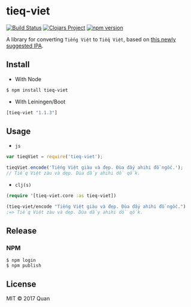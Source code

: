 # tieq-viet
[![Build Status](https://travis-ci.org/quan-nh/tieq-viet.svg?branch=master)](https://travis-ci.org/quan-nh/tieq-viet)
[![Clojars Project](https://img.shields.io/clojars/v/tieq-viet.svg)](https://clojars.org/tieq-viet)
[![npm version](https://badge.fury.io/js/tieq-viet.svg)](https://www.npmjs.com/package/tieq-viet)

A library for converting `Tiếng Việt` to `Tiếq Việt`, based on [this newly suggested IPA](https://thanhnien.vn/giao-duc/khi-tieng-viet-duoc-viet-thanh-tieq-viet-903068.html). 

## Install

+ With Node
```sh
$ npm install tieq-viet
```

+ With Leiningen/Boot
```clj
[tieq-viet "1.1.3"]
```

## Usage

+ `js`
```js
var tieqViet = require('tieq-viet');

tieqViet.encode('Tiếng Việt giàu và đẹp. Đùa đấy ahihi đồ ngốc.');
// Tiếq Việt zàu và dẹp. Dùa dấy ahihi dồ qốk.
```

+ `clj(s)`
```clj
(require '[tieq-viet.core :as tieq-viet])

(tieq-viet/encode "Tiếng Việt giàu và đẹp. Đùa đấy ahihi đồ ngốc.")
;=> Tiếq Việt zàu và dẹp. Dùa dấy ahihi dồ qốk.
```

## Release
### NPM
```
$ npm login
$ npm publish
```

## License

MIT © 2017 Quan
